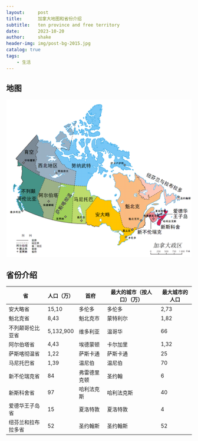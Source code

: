 ```yaml
---
layout:     post
title:      加拿大地图和省份介绍
subtitle:   ten province and free territory
date:       2023-10-20
author:     shake
header-img: img/post-bg-2015.jpg
catalog: true
tags:
    - 生活
---
```


## 地图

![加拿大地图](/img/ca-university/ca-map.png "中文")

## 省份介绍

| 省 | 人口（万） | 首府 | 最大的城市（按人口）（万） | 最大城市的人口 |
|---|---|---|---|---|
| 安大略省 | 15,10| 多伦多 | 多伦多 | 2,73 |
| 魁北克省 | 8,43 | 魁北克市 | 蒙特利尔 | 1,82 |
| 不列颠哥伦比亚省 | 5,132,900 | 维多利亚 | 温哥华 | 66 |
| 阿尔伯塔省 | 4,43 | 埃德蒙顿 | 卡尔加里 | 1,32 |
| 萨斯喀彻温省 | 1,22 | 萨斯卡通 | 萨斯卡通 | 25 |
| 马尼托巴省 | 1,39 | 温尼伯 | 温尼伯 | 70 |
| 新不伦瑞克省 | 84 | 弗雷德里克顿 | 圣约翰 | 6 |
| 新斯科舍省 | 97 | 哈利法克斯 | 哈利法克斯 | 40 |
| 爱德华王子岛省 | 15 | 夏洛特敦 | 夏洛特敦 | 4 |
| 纽芬兰和拉布拉多省 | 52 | 圣约翰斯 | 圣约翰斯 | 52 |



